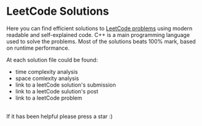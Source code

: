 # LeetCode Solutions
Here you can find efficient solutions to [LeetCode problems](https://leetcode.com/problemset/) using modern readable and self-explained code. C++ is a main programming language used to solve the problems. Most of the solutions beats 100% mark, based on runtime performance.   
<p></p>
At each solution file could be found:
<ul>
  <li>time complexity analysis</li>
  <li>space comlexity analysis</li>
  <li>link to a leetCode solution's submission</li>
  <li>link to a leetCode sulution's post</li>
  <li>link to a leetCode problem</li>
</ul>
<br>
If it has been helpful please press a star :)
